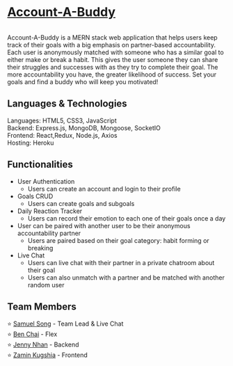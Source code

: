 # [Account-A-Buddy](https://account-a-buddies.herokuapp.com)

<img src="" />

Account-A-Buddy is a MERN stack web application that helps users keep track of their goals with a big emphasis on partner-based accountability. Each user is anonymously matched with someone who has a similar goal to either make or break a habit. This gives the user someone they can share their struggles and successes with as they try to complete their goal. The more accountability you have, the greater likelihood of success. Set your goals and find a buddy who will keep you motivated!

## Languages & Technologies
Languages: HTML5, CSS3, JavaScript
<br/>
Backend: Express.js, MongoDB, Mongoose, SocketIO
<br/>
Frontend: React,Redux, Node.js, Axios
<br/>
Hosting: Heroku

## Functionalities
- User Authentication
    - Users can create an account and login to their profile
- Goals CRUD 
    - Users can create goals and subgoals
- Daily Reaction Tracker
    - Users can record their emotion to each one of their goals once a day
- User can be paired with another user to be their anonymous accountability partner
    - Users are paired based on their goal category: habit forming or breaking
- Live Chat
    - Users can live chat with their partner in a private chatroom about their goal
    - Users can also unmatch with a partner and be matched with another random user

## Team Members
⭐ [Samuel Song](https://www.linkedin.com/in/samsongs1991/) - Team Lead & Live Chat
<br/>
⭐ [Ben Chai](https://www.linkedin.com/in/ben-chai/) - Flex
<br/>
⭐ [Jenny Nhan](https://www.linkedin.com/in/jennynhan/) - Backend
<br/>
⭐ [Zamin Kugshia](https://www.linkedin.com/in/zamin-k/) - Frontend
